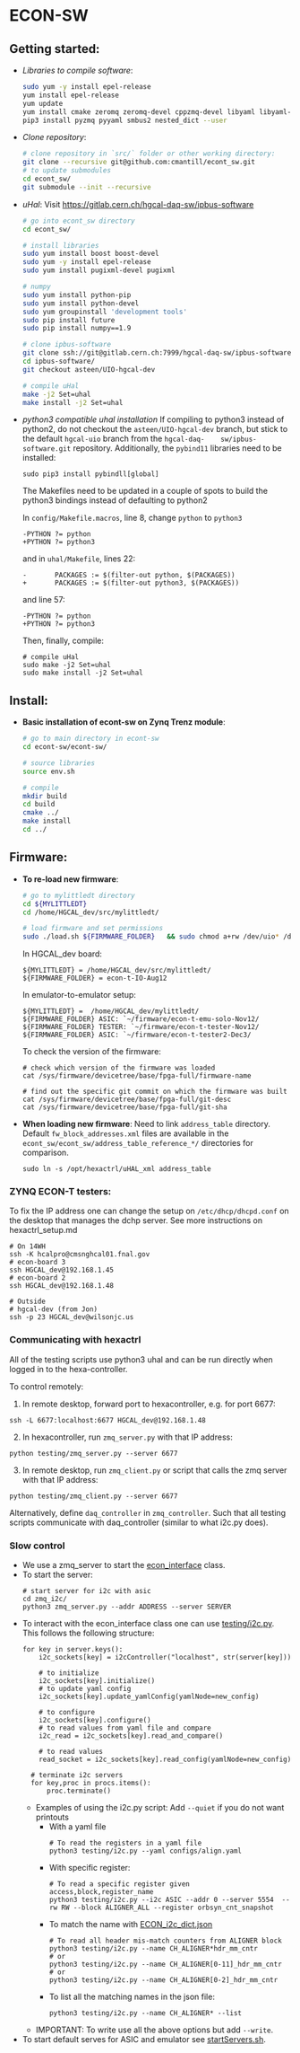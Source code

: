 ECON-SW
=======

## Getting started:
- *Libraries to compile software*:
    ```bash
    sudo yum -y install epel-release
    yum install epel-release
    yum update
    yum install cmake zeromq zeromq-devel cppzmq-devel libyaml libyaml-devel yaml-cpp yaml-cpp-devel boost boost-devel python3 python3-devel autoconf-archive pugixml pugixml-devel
    pip3 install pyzmq pyyaml smbus2 nested_dict --user
    ```

- *Clone repository*:
    ```bash
    # clone repository in `src/` folder or other working directory:
    git clone --recursive git@github.com:cmantill/econt_sw.git
    # to update submodules
    cd econt_sw/
    git submodule --init --recursive
    ```

- *uHal*: Visit https://gitlab.cern.ch/hgcal-daq-sw/ipbus-software
    ```bash
    # go into econt_sw directory
    cd econt_sw/

    # install libraries
    sudo yum install boost boost-devel
    sudo yum -y install epel-release
    sudo yum install pugixml-devel pugixml

    # numpy
    sudo yum install python-pip
    sudo yum install python-devel
    sudo yum groupinstall 'development tools'
    sudo pip install future
    sudo pip install numpy==1.9

    # clone ipbus-software
    git clone ssh://git@gitlab.cern.ch:7999/hgcal-daq-sw/ipbus-software.git
    cd ipbus-software/
    git checkout asteen/UIO-hgcal-dev 

    # compile uHal
    make -j2 Set=uhal
    make install -j2 Set=uhal
    ```

- *python3 compatible uhal installation*
   If compiling to python3 instead of python2, do not checkout the `asteen/UIO-hgcal-dev` branch, but stick to the default `hgcal-uio` branch from the `hgcal-daq-    sw/ipbus-software.git` repository.  Additionally, the `pybind11` libraries need to be installed:

    ```
    sudo pip3 install pybindll[global]
    ```

    The Makefiles need to be updated in a couple of spots to build the python3 bindings instead of defaulting to python2

    In `config/Makefile.macros`, line 8, change `python` to `python3`
    ```
    -PYTHON ?= python
    +PYTHON ?= python3
    ```
    and in `uhal/Makefile`, lines 22:
    ```
    -       PACKAGES := $(filter-out python, $(PACKAGES))
    +       PACKAGES := $(filter-out python3, $(PACKAGES))
    ```
    and line 57:
    ```
    -PYTHON ?= python
    +PYTHON ?= python3
    ```

    Then, finally, compile:
    ```
    # compile uHal
    sudo make -j2 Set=uhal
    sudo make install -j2 Set=uhal
    ```

## Install:

- **Basic installation of econt-sw on Zynq Trenz module**:
    ```bash
    # go to main directory in econt-sw
    cd econt-sw/econt-sw/

    # source libraries
    source env.sh

    # compile 
    mkdir build
    cd build
    cmake ../
    make install
    cd ../
    ```

## Firmware:

- **To re-load new firmware**:

    ```bash
    # go to mylittledt directory
    cd ${MYLITTLEDT}
    cd /home/HGCAL_dev/src/mylittledt/

    # load firmware and set permissions
    sudo ./load.sh ${FIRMWARE_FOLDER}   && sudo chmod a+rw /dev/uio* /dev/i2c-*
    ```

    In HGCAL_dev board:
    ```
    ${MYLITTLEDT} = /home/HGCAL_dev/src/mylittledt/
    ${FIRMWARE_FOLDER} = econ-t-IO-Aug12
    ```
    
    In emulator-to-emulator setup:
    ```
    ${MYLITTLEDT} =  /home/HGCAL_dev/mylittledt/
    ${FIRMWARE_FOLDER} ASIC: `~/firmware/econ-t-emu-solo-Nov12/
    ${FIRMWARE_FOLDER} TESTER: `~/firmware/econ-t-tester-Nov12/
    ${FIRMWARE_FOLDER} ASIC: `~/firmware/econ-t-tester2-Dec3/
    ```

    To check the version of the firmware:
    ```
    # check which version of the firmware was loaded
    cat /sys/firmware/devicetree/base/fpga-full/firmware-name

    # find out the specific git commit on which the firmware was built
    cat /sys/firmware/devicetree/base/fpga-full/git-desc
    cat /sys/firmware/devicetree/base/fpga-full/git-sha    
    ```

- **When loading new firmware**:
    Need to link `address_table` directory. Default `fw_block_addresses.xml` files are available in the `econt_sw/econt_sw/address_table_reference_*/` directories for comparison.
    ```
    sudo ln -s /opt/hexactrl/uHAL_xml address_table
    ```    

### ZYNQ ECON-T testers:
To fix the IP address one can change the setup on `/etc/dhcp/dhcpd.conf` on the desktop that manages the dchp server.
See more instructions on hexactrl_setup.md
```
# On 14WH
ssh -K hcalpro@cmsnghcal01.fnal.gov
# econ-board 3
ssh HGCAL_dev@192.168.1.45   
# econ-board 2
ssh HGCAL_dev@192.168.1.48

# Outside
# hgcal-dev (from Jon)
ssh -p 23 HGCAL_dev@wilsonjc.us
```

### Communicating with hexactrl
All of the testing scripts use python3 uhal and can be run directly when logged in to the hexa-controller.

To control remotely:
1. In remote desktop, forward port to hexacontroller, e.g. for port 6677:
```
ssh -L 6677:localhost:6677 HGCAL_dev@192.168.1.48
```
2. In hexacontroller, run `zmq_server.py` with that IP address:
```
python testing/zmq_server.py --server 6677
```
3. In remote desktop, run `zmq_client.py` or script that calls the zmq server with that IP address:
```
python testing/zmq_client.py --server 6677
```

Alternatively, define `daq_controller` in `zmq_controller`. Such that all testing scripts communicate with daq_controller (similar to what i2c.py does).

### Slow control
- We use a zmq_server to start the [econ_interface](https://github.com/cmantill/econt_sw/blob/master/econt_sw/zmq_i2c/econ_interface.py) class.
- To start the server:
  ```
  # start server for i2c with asic
  cd zmq_i2c/
  python3 zmq_server.py --addr ADDRESS --server SERVER
  ```
- To interact with the econ_interface class one can use [testing/i2c.py](https://github.com/cmantill/econt_sw/blob/master/econt_sw/testing/i2c.py). This follows the following structure:
  ```
  for key in server.keys():
      i2c_sockets[key] = i2cController("localhost", str(server[key]))

      # to initialize
      i2c_sockets[key].initialize()
      # to update yaml config
      i2c_sockets[key].update_yamlConfig(yamlNode=new_config)

      # to configure
      i2c_sockets[key].configure()
      # to read values from yaml file and compare
      i2c_read = i2c_sockets[key].read_and_compare()
  
      # to read values
      read_socket = i2c_sockets[key].read_config(yamlNode=new_config)

    # terminate i2c servers
    for key,proc in procs.items():
        proc.terminate()
  ```
  - Examples of using the i2c.py script:
    Add `--quiet` if you do not want printouts
    - With a yaml file
      ```
      # To read the registers in a yaml file
      python3 testing/i2c.py --yaml configs/align.yaml
      ```
    - With specific register:
      ```
      # To read a specific register given access,block,register_name
      python3 testing/i2c.py --i2c ASIC --addr 0 --server 5554  --rw RW --block ALIGNER_ALL --register orbsyn_cnt_snapshot
      
      ```
    - To match the name with [ECON_i2c_dict.json](https://github.com/cmantill/econt_sw/blob/master/econt_sw/zmq_i2c/reg_maps/ECON_I2C_dict.json)
      ```
      # To read all header mis-match counters from ALIGNER block
      python3 testing/i2c.py --name CH_ALIGNER*hdr_mm_cntr
      # or
      python3 testing/i2c.py --name CH_ALIGNER[0-11]_hdr_mm_cntr
      # or
      python3 testing/i2c.py --name CH_ALIGNER[0-2]_hdr_mm_cntr
      ```
    - To list all the matching names in the json file:
      ```
      python3 testing/i2c.py --name CH_ALIGNER* --list
      ```
  - IMPORTANT: To write use all the above options but add `--write`.
- To start default serves for ASIC and emulator see [startServers.sh](https://github.com/cmantill/econt_sw/blob/master/econt_sw/zmq_i2c/startServers.sh).
  

